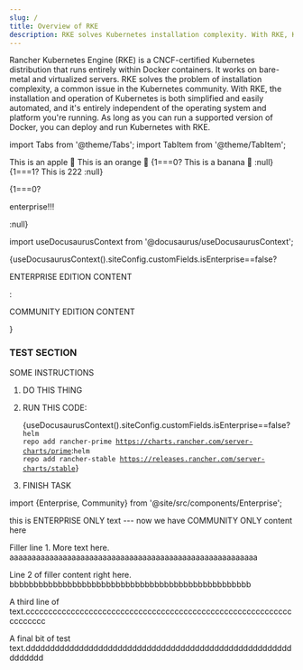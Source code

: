 ```yaml
---
slug: /
title: Overview of RKE
description: RKE solves Kubernetes installation complexity. With RKE, Kubernetes installation is simplified, regardless of what OSs and platforms you’re running.
---
```


Rancher Kubernetes Engine (RKE) is a CNCF-certified Kubernetes distribution that runs entirely within Docker containers. It works on bare-metal and virtualized servers. RKE solves the problem of installation complexity, a common issue in the Kubernetes community. With RKE, the installation and operation of Kubernetes is both simplified and easily automated, and it's entirely independent of the operating system and platform you're running. As long as you can run a supported version of Docker, you can deploy and run Kubernetes with RKE.

import Tabs from '@theme/Tabs';
import TabItem from '@theme/TabItem';

<Tabs>
  <TabItem value="apple" label="Apple" default>
    This is an apple 🍎
  </TabItem>
  <TabItem value="orange" label="Orange">
    This is an orange 🍊
  </TabItem>
  {1===0?<TabItem value="banana" label="Banana">
    This is a banana 🍌
  </TabItem>:null}
  {1===1?<TabItem value="banana" label="222">
    This is 222
  </TabItem>:null}
</Tabs>

{1===0?<p>enterprise!!!</p>:null}

import useDocusaurusContext from '@docusaurus/useDocusaurusContext';

{useDocusaurusContext().siteConfig.customFields.isEnterprise==false?<p>ENTERPRISE EDITION CONTENT</p>:<p>COMMUNITY EDITION CONTENT</p>}

### TEST SECTION

SOME INSTRUCTIONS

1. DO THIS THING
1. RUN THIS CODE:
    
    {useDocusaurusContext().siteConfig.customFields.isEnterprise==false?<code>helm repo add rancher-prime https://charts.rancher.com/server-charts/prime</code>:<code>helm repo add rancher-stable https://releases.rancher.com/server-charts/stable</code>}

1. FINISH TASK

<!-- export const Enterprise = ({children}) => (
  
  <span
    style={{
      display: 'inline',
    }}>
    {children}  {useDocusaurusContext().siteConfig.customFields.isEnterprise==false?<code>helm repo add rancher-prime https://charts.rancher.com/server-charts/prime</code>:<code>helm repo add rancher-stable https://releases.rancher.com/server-charts/stable</code>}
  </span>
); -->

import {Enterprise, Community} from '@site/src/components/Enterprise';

<Enterprise>this is ENTERPRISE ONLY text ---</Enterprise>
<Community>now we have COMMUNITY ONLY content here</Community>

Filler line 1. More text here. aaaaaaaaaaaaaaaaaaaaaaaaaaaaaaaaaaaaaaaaaaaaaaaaaaaaaaaa

Line 2 of filler content right here. bbbbbbbbbbbbbbbbbbbbbbbbbbbbbbbbbbbbbbbbbbbbbbbbbb

A third line of text.ccccccccccccccccccccccccccccccccccccccccccccccccccccccccccccccccccc

A final bit of test text.dddddddddddddddddddddddddddddddddddddddddddddddddddddddddddddd



